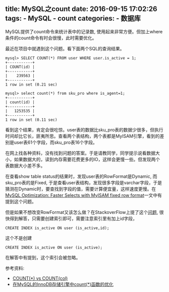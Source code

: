 title: MySQL之count
date: 2016-09-15 17:02:26
tags:
    - MySQL
    - count
categories:
    - 数据库
---
MySQL提供了count命令来统计表中的记录数, 使用起来非常方便。但加上where条件的count命令有时会很慢，此时需要优化。

最近在项目中就遇到这个问题。看下面两个SQL的查询结果。
```
mysql> SELECT COUNT(*) FROM user WHERE user.is_active = 1;
+-----------+
| COUNT(id) |
+-----------+
|    239563 |
+-----------+
1 row in set (0.21 sec)

mysql> select count(*) from sku_pro where is_agent=1;
+-----------+
| count(id) |
+-----------+
|   1253535 |
+-----------+
1 row in set (0.11 sec)
```

看到这个结果，肯定会很吃惊。user表的数据比sku_pro表的数据少很多，但执行时间却比它长，匪夷所思。查看两个表结构，两个表都是MyISAM引擎，看到的差别是user表61个字段，而sku_pro表16个字段。

在网上找各种资料，没有找到问题的答案。于是请教同学，同学提示说看数据大小，如果数据大的，读到内存需要花费更多的IO，这样会更慢一些。但发现两个表数据大小差不多。

在查看show table status的结果时，发现user表的RowFormat是Dynamic, 而sku_pro表的是Fixed, 于是查看user表结构，发现很多字段是varchar字段，于是猜测在Dynamic时，要查找到字段的值，需要计算便宜量，这样速度更慢。在[MySQL Optimization: Faster Selects with MyISAM fixed row format](http://www.soliantconsulting.com/blog/2012/09/mysql-optimization-faster-selects-myisam-fixed-row-format)一文中有提到这个问题。

但是如果不想改变RowFormat又该怎么做？在StackoverFlow上提了这个[问题](http://stackoverflow.com/questions/39481876/why-count-query-runs-slower-in-less-data-than-more-data-in-myisam/39482638), 很快得到解答，只需要创建索引即可，需要注意索引里有加上id字段，
```
CREATE INDEX is_active ON user (is_active,id);
```
这个不是创建
```
CREATE INDEX is_active ON user (is_active);
```
在解答中有提到，这个索引会被忽略。

参考资料:
* [COUNT(*) vs COUNT(col)](https://www.percona.com/blog/2007/04/10/count-vs-countcol/)
* [在MySQL的InnoDB存储引擎中count(*)函数的优化](https://segmentfault.com/a/1190000003793230)
